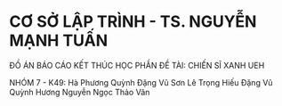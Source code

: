# CƠ SỞ LẬP TRÌNH - TS. NGUYỄN MẠNH TUẤN

ĐỒ ÁN BÁO CÁO KẾT THÚC HỌC PHẦN
ĐỀ TÀI: CHIẾN SĨ XANH UEH

NHÓM 7 - K49:
Hà Phương Quỳnh
Đặng Vũ Sơn
Lê Trọng Hiếu
Đặng Vũ Quỳnh Hương
Nguyễn Ngọc Thảo Vân
	
